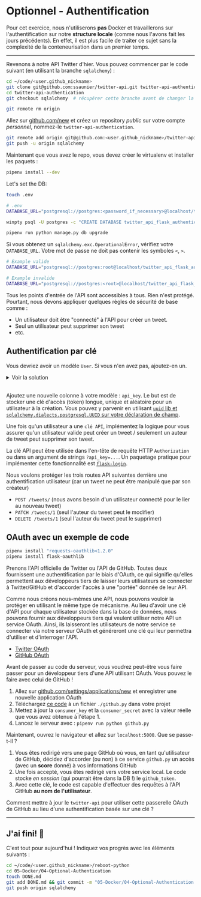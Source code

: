 # Optionnel - Authentification

Pour cet exercice, nous n'utiliserons **pas** Docker et travaillerons sur l'authentification sur notre **structure locale** (comme nous l'avons fait les jours précédents). En effet, il est plus facile de traiter ce sujet sans la complexité de la conteneurisation dans un premier temps.

---

Revenons à notre API Twitter d'hier. Vous pouvez commencer par le code suivant (en utilisant la branche `sqlalchemy`) :

```bash
cd ~/code/<user.github_nickname>
git clone git@github.com:ssaunier/twitter-api.git twitter-api-authentication
cd twitter-api-authentication
git checkout sqlalchemy  # récupérer cette branche avant de changer la version distante

git remote rm origin
```

Allez sur [github.com/new](https://github.com/new) et créez un repository _public_ sur votre compte _personnel_, nommez-le `twitter-api-authentication`.

```bash
git remote add origin git@github.com:<user.github_nickname>/twitter-api-authentication.git
git push -u origin sqlalchemy
```

Maintenant que vous avez le repo, vous devez créer le virtualenv et installer les paquets :

```bash
pipenv install --dev
```

Let's set the DB:

```bash
touch .env
```

```bash
# .env
DATABASE_URL="postgresql://postgres:<password_if_necessary>@localhost/twitter_api_flask_authentication"
```

```bash
winpty psql -U postgres -c "CREATE DATABASE twitter_api_flask_authentication"

pipenv run python manage.py db upgrade
```

Si vous obtenez un `sqlalchemy.exc.OperationalError`, vérifiez votre `DATABASE_URL`. Votre mot de passe ne doit pas contenir les symboles `<`, `>`.

```bash
# Example valide
DATABASE_URL="postgresql://postgres:root@localhost/twitter_api_flask_authentication"

# Example invalide
DATABASE_URL="postgresql://postgres:<root>@localhost/twitter_api_flask_authentication"
```

Tous les points d'entrée de l'API sont accessibles à tous. Rien n'est protégé. Pourtant, nous devons appliquer quelques règles de sécurité de base comme :

- Un utilisateur doit être "connecté" à l'API pour créer un tweet.
- Seul un utilisateur peut supprimer son tweet
- etc.

## Authentification par clé

Vous devriez avoir un modèle `User`. Si vous n'en avez pas, ajoutez-en un.

<details><summary markdown='span'>Voir la solution
</summary>

```python
# models.py
# pylint: disable=missing-docstring

from datetime import datetime
from sqlalchemy.schema import ForeignKey

from app import db

class Tweet(db.Model):
    __tablename__ = "tweets"
    id = db.Column(db.Integer, primary_key=True)
    text = db.Column(db.String(280))
    created_at = db.Column(db.DateTime, default=datetime.utcnow)
    user_id = db.Column(db.Integer, ForeignKey('users.id'))
    user = db.relationship("User", back_populates="tweets")

    def __repr__(self):
        return f"<Tweet #{self.id}>"

class User(db.Model):
    __tablename__ = "users"
    id = db.Column(db.Integer, primary_key=True)
    username = db.Column(db.String(80))
    email = db.Column(db.String(200))
    tweets = db.relationship('Tweet', back_populates="user")

    def __repr__(self):
        return f"<User {self.username}>"
```
</details>

<br />

Ajoutez une nouvelle colonne à votre modèle : `api_key`. Le but est de stocker une clé d'accès (token) longue, unique et aléatoire pour un utilisateur à la création. Vous pouvez y parvenir en utilisant [`uuid` lib et `sqlalchemy.dialects.postgresql.UUID` sur votre déclaration de champ](https://stackoverflow.com/a/49398042).

Une fois qu'un utilisateur a une `clé API`, implémentez la logique pour vous assurer qu'un utilisateur valide peut créer un tweet / seulement un auteur de tweet peut supprimer son tweet.

La clé API peut être utilisée dans l'en-tête de requête HTTP `Authorization` ou dans un argument de strings `?api_key=...`. Un paquetage pratique pour implémenter cette fonctionnalité est [`flask-login`](https://flask-login.readthedocs.io/en/latest/).

Nous voulons protéger les trois routes API suivantes derrière une authentification utilisateur (car un tweet ne peut être manipulé que par son créateur)

- `POST /tweets/` (nous avons besoin d'un utilisateur connecté pour le lier au nouveau tweet)
- `PATCH /tweets/1` (seul l'auteur du tweet peut le modifier)
- `DELETE /tweets/1` (seul l'auteur du tweet peut le supprimer)


## OAuth avec un exemple de code

```bash
pipenv install "requests-oauthlib<1.2.0"
pipenv install flask-oauthlib
```

Prenons l'API officielle de Twitter ou l'API de GitHub. Toutes deux fournissent une authentification par le biais d'OAuth, ce qui signifie qu'elles permettent aux développeurs tiers de laisser leurs utilisateurs se connecter à Twitter/GitHub et d'accorder l'accès à une "portée" donnée de leur API.

Comme nous créons nous-mêmes une API, nous pouvons vouloir la protéger en utilisant le même type de mécanisme. Au lieu d'avoir une clé d'API pour chaque utilisateur stockée dans la base de données, nous pouvons fournir aux développeurs tiers qui veulent utiliser notre API un service OAuth. Ainsi, ils laisseront les utilisateurs de notre service se connecter via notre serveur OAuth et généreront une clé qui leur permettra d'utiliser et d'interroger l'API.

- [Twitter OAuth](https://developer.twitter.com/en/docs/basics/authentication/overview/oauth.html)
- [GitHub OAuth](https://developer.github.com/apps/building-oauth-apps/)

Avant de passer au code du serveur, vous voudrez peut-être vous faire passer pour un développeur tiers d'une API utilisant OAuth. Vous pouvez le faire avec celui de GitHub !

1. Allez sur [github.com/settings/applications/new](https://github.com/settings/applications/new) et enregistrer une nouvelle application OAuth
1. Téléchargez [ce code](https://github.com/lepture/flask-oauthlib/blob/master/example/github.py) à un fichier `./github.py` dans votre projet
1. Mettez à jour la `consumer_key` et la `consumer_secret` avec la valeur réelle que vous avez obtenue à l'étape 1.
1. Lancez le serveur avec : `pipenv run python github.py`

Maintenant, ouvrez le navigateur et allez sur `localhost:5000`. Que se passe-t-il ?

1. Vous êtes redirigé vers une page GitHub où vous, en tant qu'utilisateur de GitHub, décidez d'accorder (ou non) à ce service `github.py` un accès (avec un **score** donné) à vos informations GitHub
1. Une fois accepté, vous êtes redirigé vers votre service local. Le code stocke _en session_ (qui pourrait être dans la DB !) le `github_token`.
1. Avec cette clé, le code est capable d'effectuer des requêtes à l'API GitHub **au nom de l'utilisateur**.

Comment mettre à jour le `twitter-api` pour utiliser cette passerelle OAuth de GitHub au lieu d'une authentification basée sur une clé ?


---

## J'ai fini! 🎉

C'est tout pour aujourd'hui ! Indiquez vos progrès avec les éléments suivants :

```bash
cd ~/code/<user.github_nickname>/reboot-python
cd 05-Docker/04-Optional-Authentication
touch DONE.md
git add DONE.md && git commit -m "05-Docker/04-Optional-Authentication terminé"
git push origin sqlalchemy
```
